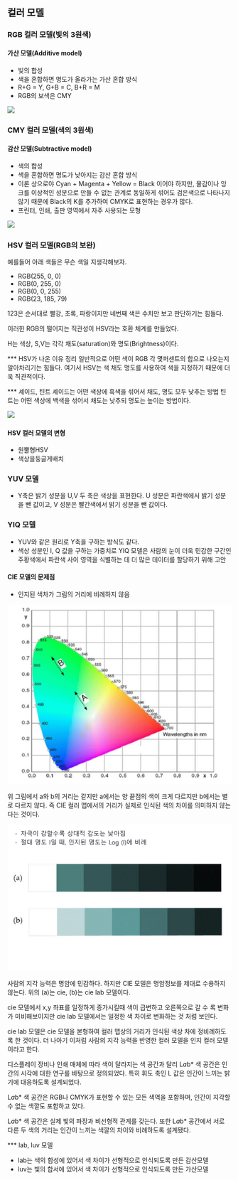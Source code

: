 ## 컬러 모델

### RGB 컬러 모델(빛의 3원색)

#### 가산 모델(Additive model)

- 빛의 합성
- 색을 혼합하면 명도가 올라가는 가산 혼합 방식
- R+G = Y, G+B = C, B+R = M
- RGB의 보색은 CMY

<img src="https://t1.daumcdn.net/cfile/tistory/2356323956BD36A204">


### CMY 컬러 모델(색의 3원색)


#### 감산 모델(Subtractive model)

- 색의 합성
- 색을 혼합하면 명도가 낮아지는 감산 혼합 방식
- 이론 상으로야 Cyan + Magenta + Yellow = Black 이어야 하지만, 물감이나 잉크를 이상적인 성분으로 만들 수 없는 관계로 동일하게 섞어도 검은색으로 나타나지 않기 때문에 Black의 K를 추가하여 CMYK로 표현하는 경우가 많다.
- 프린터, 인쇄, 출판 영역에서 자주 사용되는 모형

<img src="https://t1.daumcdn.net/cfile/tistory/255E8A3C56BD374B15">


### HSV 컬러 모델(RGB의 보완)

예를들어 아래 색들은 무슨 색일 지생각해보자.

- RGB(255, 0, 0)
- RGB(0, 255, 0)
- RGB(0, 0, 255)
- RGB(23, 185, 79)

123은 순서대로 빨강, 초록, 파랑이지만 네번째 색은 수치만 보고 판단하기는 힘들다.

이러한 RGB의 떨어지는 직관성이 HSV라는 호환 체계를 만들었다.

H는 색상, S,V는 각각 채도(saturation)와 명도(Brightness)이다.

*** HSV가 나온 이유 정리
일반적으로 어떤 색이 RGB 각 몇퍼센트의 합으로 나오는지 알아차리기는 힘들다. 여기서 HSV는 색 채도 명도를 사용하여 색을 지정하기 때문에 더욱 직관적이다.

*** 셰이드, 틴트
셰이드는 어떤 색상에 흑색을 섞어서 채도, 명도 모두 낮추는 방법
틴트는 어떤 색상에 백색을 섞어서 채도는 낮추되 명도는 높이는 방법이다. 

<img src="https://encrypted-tbn0.gstatic.com/images?q=tbn:ANd9GcS786DZXJ5IO4uuEy72w-Tpo5YHCLebnBtC_bKMtsz_cqa_Kf_p">

#### HSV 컬러 모델의 변형

- 원뿔형HSV
- 색상을둥글게배치



### YUV 모델 

- Y축은 밝기 성분을 U,V 두 축은 색상을 표현한다. U 성분은 파란색에서 밝기 성분을 뺀 값이고, V 성분은 빨간색에서 밝기 성분을 뺀 값이다.

### YIQ 모델

- YUV와 같은 원리로 Y축을 구하는 방식도 같다.
- 색상 성분인 I, Q 값을 구하는 가중치로 YIQ 모델은 사람의 눈이 더욱 민감한 구간인 주황색에서 파란색 사이 영역을 식별하는 데 더 많은 데이터를 할당하기 위해 고안


#### CIE 모델의 문제점

- 인지된 색차가 그림의 거리에 비례하지 않음


<img src="./cie 모델의 문제점.png">

위 그림에서 a와 b의 거리는 같지만 a에서는 양 끝점의 색이 크게 다르지만 b에서는 별로 다르지 않다. 즉 CIE 컬러 맵에서의 거리가 실제로 인식된 색의 차이를 의미하지 않는다는 것이다. 


<img src="./cie와 cie lab의 차이점.png">

사람의 지각 능력은 명암에 민감하다. 하지만 CIE 모델은 명암정보를 제대로 수용하지 않는다. 위의 (a)는 cie, (b)는 cie lab 모델이다. 

cie 모델에서 x,y 좌표를 일정하게 증가시킬때 색이 급변하고 오른쪽으로 갈 수 록 변화가 미비해보이지만 cie lab 모델에서는 일정한 색 차이로 변화하는 것 처럼 보인다.

cie lab 모델은 cie 모델을 본형하여 컬러 맵상의 거리가 인식된 색상 차에 정비례하도록 한 것이다. 더 나아기 이처럼 사람의 지각 능력을 반영한 컬러 모델을 인지 컬러 모델이라고 한다.


디스플레이 장비나 인쇄 매체에 따라 색이 달라지는 색 공간과 달리 L*a*b* 색 공간은 인간의 시각에 대한 연구를 바탕으로 정의되었다. 특히 휘도 축인 L 값은 인간이 느끼는 밝기에 대응하도록 설계되었다.

L*a*b* 색 공간은 RGB나 CMYK가 표현할 수 있는 모든 색역을 포함하며, 인간이 지각할 수 없는 색깔도 포함하고 있다.

L*a*b* 색 공간은 실제 빛의 파장과 비선형적 관계를 갖는다. 또한 L*a*b* 공간에서 서로 다른 두 색의 거리는 인간이 느끼는 색깔의 차이와 비례하도록 설계됐다.

*** lab, luv 모델
- lab는 색의 합성에 있어서 색 차이가 선형적으로 인식되도록 만든 감산모델
- luv는 빛의 합서에 있어서 색 차이가 선형적으로 인식되도록 만든 가산모델


